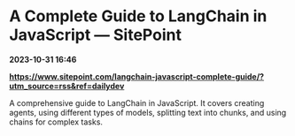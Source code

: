 # A Complete Guide to LangChain in JavaScript — SitePoint

**2023-10-31 16:46**

**https://www.sitepoint.com/langchain-javascript-complete-guide/?utm_source=rss&ref=dailydev**

A comprehensive guide to LangChain in JavaScript. It covers creating agents, using different types of models, splitting text into chunks, and using chains for complex tasks.